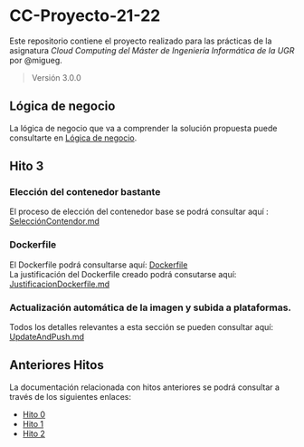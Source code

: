 # CC-Proyecto-21-22

Este repositorio contiene el proyecto realizado para las prácticas de la asignatura *Cloud Computing del Máster de Ingeniería Informática de la UGR* por @migueg.

>Versión 3.0.0

## Lógica de negocio

La lógica de negocio que va a comprender la solución propuesta puede consultarte en [Lógica de negocio](/DOC/Hitos/hito0.md).


## Hito 3

### Elección del contenedor bastante

El proceso de elección del contenedor base se podrá consultar aquí : [SelecciónContendor.md](/DOC/SeleccionContendor.md)

### Dockerfile

El Dockerfile podrá consultarse aquí: [Dockerfile](/Dockerfile)  
La justificación del Dockerfile creado podrá consutarse aquí: [JustificacionDockerfile.md](/DOC/JustificacionDockerfile.md)

### Actualización automática de la imagen y  subida a plataformas.

Todos los detalles relevantes a esta sección se pueden consultar aquí: [UpdateAndPush.md](/DOC/UpdateAndPush.md)

## Anteriores Hitos

La documentación relacionada con hitos anteriores se podrá consultar a través de los siguientes enlaces:

* [Hito 0](/DOC/Hitos/hito0.md)
* [Hito 1](/DOC/Hitos/hito1.md)
* [Hito 2](/DOC/Hitos/hito2.md)
